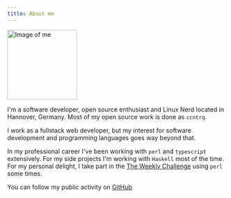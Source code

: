 ```yaml
---
title: About me
---
```


<div class="text-center">
  <img
    src="./img/me.webp"
    alt="Image of me"
    class="circle-border"
    width="160px"
    height="160px"
  >
</div>

I'm a software developer, open source enthusiast and Linux Nerd located in
Hannover, Germany. Most of my open source work is done as `ccntrq`.

I work as a fullstack web developer, but my interest for software development
and programming languages goes way beyond that.

In my professional career I've been working with `perl` and `typescript`
extensively. For my side projects I'm working with `Haskell` most of the time.
For my personal delight, I take part in the [The Weekly
Challenge](https://theweeklychallenge.org/) using `perl` some times.

You can follow my public activity on [GitHub](https://github.com/ccntrq)
